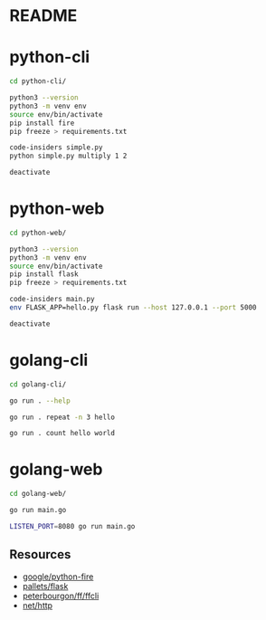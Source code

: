 # README

# python-cli

```bash
cd python-cli/

python3 --version
python3 -m venv env
source env/bin/activate
pip install fire
pip freeze > requirements.txt

code-insiders simple.py
python simple.py multiply 1 2

deactivate
```

# python-web

```bash
cd python-web/

python3 --version
python3 -m venv env
source env/bin/activate
pip install flask
pip freeze > requirements.txt

code-insiders main.py
env FLASK_APP=hello.py flask run --host 127.0.0.1 --port 5000

deactivate
```

# golang-cli

```bash
cd golang-cli/

go run . --help

go run . repeat -n 3 hello

go run . count hello world
```

# golang-web

```bash
cd golang-web/

go run main.go

LISTEN_PORT=8080 go run main.go
```

## Resources
- [google/python-fire](https://github.com/google/python-fire)
- [pallets/flask](https://www.palletsprojects.com/p/flask/)
- [peterbourgon/ff/ffcli](https://github.com/peterbourgon/ff/tree/master/ffcli)
- [net/http](https://golang.org/pkg/net/http/#pkg-examples)
